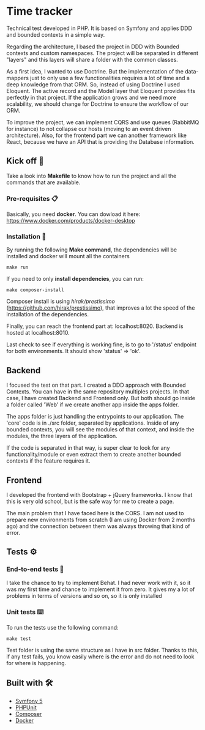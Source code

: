 # Time tracker

Technical test developed in PHP. It is based on Symfony and applies DDD and bounded contexts in a simple way.

Regarding the architecture, I based the project in DDD with Bounded contexts and custom namespaces. The project will be 
separated in different "layers" and this layers will share a folder with the common classes.

As a first idea, I wanted to use Doctrine. But the implementation of the data-mappers just to only use a few functionalities
requires a lot of time and a deep knowledge from that ORM. So, instead of using Doctrine I used Eloquent. The active record
and the Model layer that Eloquent provides fits perfectly in that project. If the application grows and we need more scalability,
we should change for Doctrine to ensure the workflow of our ORM.

To improve the project, we can implement CQRS and use queues (RabbitMQ for instance) to not collapse our hosts (moving to an
event driven architecture). Also, for the frontend part we can another framework like React, because we have an API that is 
providing the Database information.

## Kick off 🚀

Take a look into **Makefile** to know how to run the project and all the commands that are available.


### Pre-requisites 📋

Basically, you need **docker**. You can dowload it here: https://www.docker.com/products/docker-desktop


### Installation 🔧

By running the following **Make command**, the dependencies will be installed and docker will mount all the containers

```
make run
```

If you need to only **install dependencies**, you can run:

```
make composer-install
```

Composer install is using _hirak/prestissimo_ (https://github.com/hirak/prestissimo), that improves a lot the speed of the installation of the dependencies.

Finally, you can reach the frontend part at: localhost:8020.
Backend is hosted at localhost:8010.

Last check to see if everything is working fine, is to go to '/status' endpoint for both environments. It should show 'status' => 'ok'.

## Backend

I focused the test on that part. I created a DDD approach with Bounded Contexts. You can have in the same repository
multiples projects. In that case, I have created Backend and Frontend only. But both should go inside a folder called 'Web'
if we create another app inside the apps folder. 

The apps folder is just handling the entrypoints to our application. The 'core' code is in ./src folder, separated by applications.
Inside of any bounded contexts, you will see the modules of that context, and inside the modules, the three layers of the application.

If the code is separated in that way, is super clear to look for any functionality/module or even extract them to create another
bounded contexts if the feature requires it. 

## Frontend

I developed the frontend with Bootstrap + jQuery frameworks. I know that this is very old school, but is the safe way 
for me to create a page.

The main problem that I have faced here is the CORS. I am not used to prepare new environments from scratch (I am using Docker from 2 months ago)
and the connection between them was always throwing that kind of error.

## Tests ⚙️

### End-to-end tests 🔩

I take the chance to try to implement Behat. I had never work with it, so it was my first time and chance to implement it from zero.
It gives my a lot of problems in terms of versions and so on, so it is only installed

### Unit tests ⌨️

To run the tests use the following command:

```
make test
```

Test folder is using the same structure as I have in src folder. Thanks to this, if any test fails, you know easily 
where is the error and do not need to look for where is happening.

## Built with 🛠️

* [Symfony 5](https://symfony.com/)
* [PHPUnit](https://phpunit.de/)
* [Composer](https://getcomposer.org/)
* [Docker](https://www.docker.com/)
